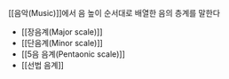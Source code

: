 
[[음악(Music)]]에서 음 높이 순서대로 배열한 음의 층계를 말한다

+ [[장음계(Major scale)]]
+ [[단음계(Minor scale)]]
+ [[5음 음계(Pentaonic scale)]]
+ [[선법 음계]]